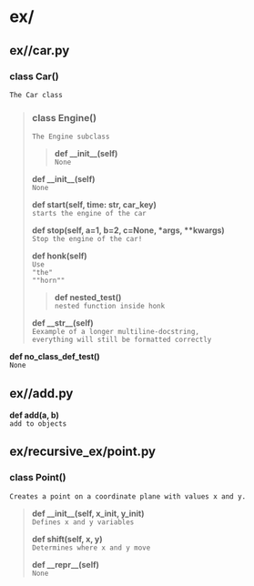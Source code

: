 # ex/
## ex//car.py
### class Car()
`The Car class` 

> ### class Engine()
> `The Engine subclass` 
>
>> **def \_\_init\_\_(self)** \
>> `None` 
>>
> **def \_\_init\_\_(self)** \
> `None` 
>
> **def start(self, time: str, car_key)** \
> `starts the engine of the car` 
>
> **def stop(self, a=1, b=2, c=None, \*args, \*\*kwargs)** \
> `Stop the engine of the car!` 
>
> **def honk(self)** \
> `Use` \
`"the"` \
`""horn""` 
>
>> **def nested_test()** \
>> `nested function inside honk` 
>>
> **def \_\_str\_\_(self)** \
> `Eexample of a longer multiline-docstring,` \
`everything will still be formatted correctly` 
>
**def no_class_def_test()** \
`None` 


## ex//add.py
**def add(a, b)** \
`add to objects ` 


## ex/recursive_ex/point.py
### class Point()
`Creates a point on a coordinate plane with values x and y.` 

> **def \_\_init\_\_(self, x_init, y_init)** \
> `Defines x and y variables` 
>
> **def shift(self, x, y)** \
> `Determines where x and y move` 
>
> **def \_\_repr\_\_(self)** \
> `None` 
>


